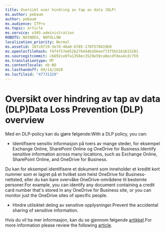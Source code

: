 ```yaml
---
title: Oversikt over hindring av tap av data (DLP)
ms.author: pebaum
author: pebaum
ms.audience: ITPro
ms.topic: article
ms.service: o365-administration
ROBOTS: NOINDEX, NOFOLLOW
localization_priority: Normal
ms.assetid: 187c6f19-3e7d-48a0-b785-170f578419b9
ms.openlocfilehash: f4f4757e652b276d44b266eef73f5b5161615281
ms.sourcegitcommit: c6692ce0fa1358ec3529e59ca0ecdfdea4cdc759
ms.translationtype: MT
ms.contentlocale: nb-NO
ms.lasthandoff: 09/14/2020
ms.locfileid: "47731320"
---
```

# <a name="data-loss-prevention-dlp-overview"></a><span data-ttu-id="c33bf-102">Oversikt over hindring av tap av data (DLP)</span><span class="sxs-lookup"><span data-stu-id="c33bf-102">Data Loss Prevention (DLP) overview</span></span>

<span data-ttu-id="c33bf-103">Med en DLP-policy kan du gjøre følgende:</span><span class="sxs-lookup"><span data-stu-id="c33bf-103">With a DLP policy, you can:</span></span>

- <span data-ttu-id="c33bf-104">Identifisere sensitiv informasjon på tvers av mange steder, for eksempel Exchange Online, SharePoint Online og OneDrive for Business.</span><span class="sxs-lookup"><span data-stu-id="c33bf-104">Identify sensitive information across many locations, such as Exchange Online, SharePoint Online, and OneDrive for Business.</span></span>


<span data-ttu-id="c33bf-105">Du kan for eksempel identifisere et dokument som inneholder et kreditt kort nummer som er lagret på et hvilket som helst OneDrive for Business-nettsted, eller du kan bare overvåke OneDrive-områdene til bestemte personer.</span><span class="sxs-lookup"><span data-stu-id="c33bf-105">For example, you can identify any document containing a credit card number that's stored in any OneDrive for Business site, or you can monitor just the OneDrive sites of specific people.</span></span>

- <span data-ttu-id="c33bf-106">Hindre utilsiktet deling av sensitive opplysninger.</span><span class="sxs-lookup"><span data-stu-id="c33bf-106">Prevent the accidental sharing of sensitive information.</span></span>


<span data-ttu-id="c33bf-107">Hvis du vil ha mer informasjon, kan du se gjennom følgende [artikkel](https://docs.microsoft.com/microsoft-365/compliance/data-loss-prevention-policies).</span><span class="sxs-lookup"><span data-stu-id="c33bf-107">For more information please review the following [article](https://docs.microsoft.com/microsoft-365/compliance/data-loss-prevention-policies).</span></span>

